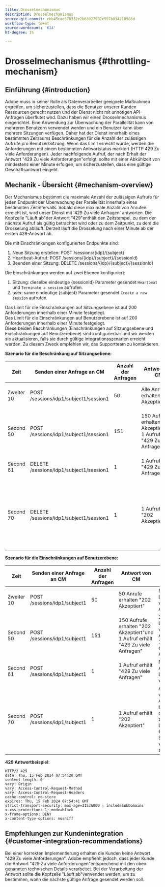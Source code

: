 ```yaml
---
title: Drosselmechanismus
description: Drosselmechanismus
source-git-commit: cbb45cae576332e2b63027992c597b834210988d
workflow-type: tm+mt
source-wordcount: '624'
ht-degree: 1%

---
```



# Drosselmechanismus {#throttling-mechanism}

## Einführung {#introduction}

Adobe muss in seiner Rolle als Datenverarbeiter geeignete Maßnahmen ergreifen, um sicherzustellen, dass die Benutzer unserer Kunden Ressourcen gerecht nutzen und der Dienst nicht mit unnötigen API-Anfragen überflutet wird. Dazu haben wir einen Drosselmechanismus eingerichtet.
Eine Anwendung zur Überwachung der Parallelität kann von mehreren Benutzern verwendet werden und ein Benutzer kann über mehrere Sitzungen verfügen. Daher hat der Dienst innerhalb eines bestimmten Zeitraums Beschränkungen für die Anzahl der zulässigen Aufrufe pro Benutzer/Sitzung.
Wenn das Limit erreicht wurde, werden die Anforderungen mit einem bestimmten Antwortstatus markiert (HTTP 429 Zu viele Anforderungen). Jeder nachfolgende Aufruf, der nach Erhalt der Antwort &quot;429 Zu viele Anforderungen&quot;erfolgt, sollte mit einer Abkühlzeit von mindestens einer Minute erfolgen, um sicherzustellen, dass eine gültige Geschäftsantwort eingeht.

## Mechanik - Übersicht {#mechanism-overview}

Der Mechanismus bestimmt die maximale Anzahl der zulässigen Aufrufe für jeden Endpunkt der Überwachung der Parallelität innerhalb eines bestimmten Zeitintervalls.
Sobald diese maximale Anzahl von Anrufen erreicht ist, wird unser Dienst mit &#39;429 Zu viele Anfragen&#39; antworten. Die Kopfzeile &quot;Läuft ab&quot;der Antwort &quot;429&quot;enthält den Zeitstempel, zu dem der nächste Aufruf als gültig betrachtet wird oder zu dem Zeitpunkt, zu dem die Drosselung abläuft. Derzeit läuft die Drosselung nach einer Minute ab der ersten 429-Antwort ab.

Die mit Einschränkungen konfigurierten Endpunkte sind:
1. Neue Sitzung erstellen: POST /sessions/{idp}/{subject}
2. Heartbeat-Aufruf: POST /sessions/{idp}/{subject}/{sessionId}
3. Beenden einer Sitzung: DELETE /sessions/{idp}/{subject}/{sessionId}

Die Einschränkungen werden auf zwei Ebenen konfiguriert:
1. Sitzung: dieselbe eindeutige {sessionId} Parameter gesendet `Heartbeat` und `Terminate a session` aufrufen.
2. user: same eindeutige {subject} Parameter gesendet `Create a new session` aufrufen.

Das Limit für die Einschränkungen auf Sitzungsebene ist auf 200 Anforderungen innerhalb einer Minute festgelegt.\
Das Limit für die Einschränkungen auf Benutzerebene ist auf 200 Anforderungen innerhalb einer Minute festgelegt.\
Diese beiden Beschränkungen (Einschränkungen auf Sitzungsebene und Einschränkungen auf Benutzerebene) sind konfigurierbar und wir werden sie aktualisieren, falls sie durch gültige Integrationsszenarien erreicht werden. Zu diesem Zweck empfehlen wir, das Supportteam zu kontaktieren.

**Szenario für die Beschränkung auf Sitzungsebene:**

| Zeit | Senden einer Anfrage an CM | Anzahl der Anfragen | Antwort von CM | Erklärung |
|-----------|-----------------------------------------|--------------------|------------------------------------------------------------------------------|---------------------------------------------------------------------------------|
| Zweiter 10 | POST /sessions/idp1/subject1/session1 | 50 | Alle Anrufe erhalten &quot;202 Akzeptiert&quot; | 50 vom Limit aus verbrauchte Aufrufe |
| Second 50 | POST /sessions/idp1/subject1/session1 | 151 | 150 Aufrufe erhalten &quot;202 Akzeptiert&quot;und 1 Aufruf erhält &quot;429 Zu viele Anfragen&quot; | 200 vom Limit verbrauchte Aufrufe und 1 Aufruf erhält 429 Antworten |
| Second 61 | DELETE /sessions/idp1/subject1/session1 | 1 | 1 Aufruf erhält &quot;429 Zu viele Anfragen&quot; | Noch keine Aufrufe im Limit verfügbar |
| Second 70 | DELETE /sessions/idp1/subject1/session1 | 1 | 1 Aufruf erhält &quot;202 Akzeptiert&quot; | Auf 200 verfügbare Aufrufe begrenzen, da seit dem zweiten 10. Lebensjahr 60 Sekunden vergangen sind |

**Szenario für die Einschränkungen auf Benutzerebene:**

| Zeit | Senden einer Anfrage an CM | Anzahl der Anfragen | Antwort von CM | Erklärung |
|-----------|------------------------------|--------------------|------------------------------------------------------------------------------|---------------------------------------------------------------------------------|
| Zweiter 10 | POST /sessions/idp1/subject1 | 50 | 50 Anrufe erhalten &quot;202 Akzeptiert&quot; | 50 vom Limit aus verbrauchte Aufrufe |
| Second 50 | POST /sessions/idp1/subject1 | 151 | 150 Aufrufe erhalten &quot;202 Akzeptiert&quot;und 1 Aufruf erhält &quot;429 Zu viele Anfragen&quot; | 200 vom Limit verbrauchte Aufrufe und 1 Aufruf erhält 429 Antworten |
| Second 61 | POST /sessions/idp1/subject1 | 1 | 1 Aufruf erhält &quot;429 Zu viele Anfragen&quot; | Noch keine Aufrufe im Limit verfügbar |
| Second 70 | POST /sessions/idp1/subject1 | 1 | 1 Aufruf erhält &quot;202 Akzeptiert&quot; | Auf 200 verfügbare Aufrufe begrenzen, da seit dem zweiten 10. Lebensjahr 60 Sekunden vergangen sind |

**429 Antwortbeispiel:**

```
HTTP/2 429
date: Thu, 15 Feb 2024 07:54:20 GMT
content-length: 0
vary: Origin
vary: Access-Control-Request-Method
vary: Access-Control-Request-Headers
cache-control: no-store
expires: Thu, 15 Feb 2024 07:54:41 GMT
strict-transport-security: max-age=31536000 ; includeSubDomains
x-xss-protection: 1; mode=block
x-frame-options: DENY
x-content-type-options: nosniff
```

## Empfehlungen zur Kundenintegration {#customer-integration-recommendations}

Bei einer korrekten Implementierung erhalten die Kunden keine Antwort &quot;429 Zu viele Anforderungen&quot;.
Adobe empfiehlt jedoch, dass jeder Kunde die Antwort &quot;429 Zu viele Anforderungen&quot;entsprechend mit den oben genannten technischen Details verarbeitet. Bei der Verarbeitung der Antwort sollte die Kopfzeile &quot;Läuft ab&quot;verwendet werden, um zu bestimmen, wann die nächste gültige Anfrage gesendet werden soll.
